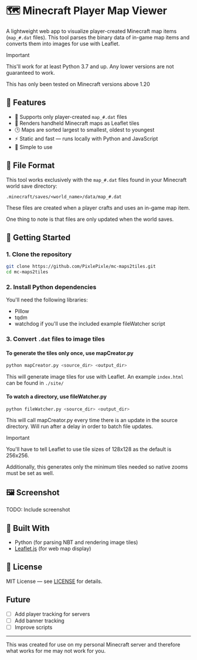 # 🗺️ Minecraft Player Map Viewer

A lightweight web app to visualize player-created Minecraft map items (`map_#.dat` files). This tool parses the binary data of in-game map items and converts them into images for use with Leaflet.

> [!IMPORTANT]
> This'll work for at least Python 3.7 and up. Any lower versions are not guaranteed to work.
>
> This has only been tested on Minecraft versions above 1.20

## 🎯 Features

- 📄 Supports only player-created `map_#.dat` files
- 🧭 Renders handheld Minecraft maps as Leaflet tiles
- 🕒 Maps are sorted largest to smallest, oldest to youngest
- ⚡ Static and fast — runs locally with Python and JavaScript
- 🧱 Simple to use

## 📂 File Format

This tool works exclusively with the `map_#.dat` files found in your Minecraft world save directory:

```
.minecraft/saves/<world_name>/data/map_#.dat
```

These files are created when a player crafts and uses an in-game map item.

One thing to note is that files are only updated when the world saves.

## 🚀 Getting Started

### 1. Clone the repository

```bash
git clone https://github.com/PixlePixle/mc-maps2tiles.git
cd mc-maps2tiles
```

### 2. Install Python dependencies

You'll need the following libraries:
- Pillow
- tqdm
- watchdog if you'll use the included example fileWatcher script

### 3. Convert `.dat` files to image tiles

#### To generate the tiles only once, use mapCreator.py
```bash
python mapCreator.py <source_dir> <output_dir>
```

This will generate image tiles for use with Leaflet. An example `index.html` can be found in `./site/`

#### To watch a directory, use fileWatcher.py
```bash
python fileWatcher.py <source_dir> <output_dir>
```

This will call mapCreator.py every time there is an update in the source directory. Will run after a delay in order to batch file updates.

> [!IMPORTANT]
> You'll have to tell Leaflet to use tile sizes of 128x128 as the default is 256x256.
>
> Additionally, this generates only the minimum tiles needed so native zooms must be set as well.

## 🖼️ Screenshot

TODO: Include screenshot
<!-- ![screenshot](screenshot.png) -->

## 🧰 Built With

* Python (for parsing NBT and rendering image tiles)
* [Leaflet.js](https://leafletjs.com/) (for web map display)

## 📄 License

MIT License — see [LICENSE](LICENSE) for details.

## Future
- [ ] Add player tracking for servers
- [ ] Add banner tracking
- [ ] Improve scripts

---

This was created for use on my personal Minecraft server and therefore what works for me may not work for you.
